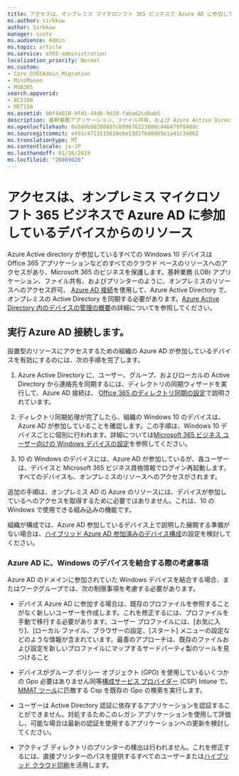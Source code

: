 ```yaml
---
title: アクセスは、オンプレミス マイクロソフト 365 ビジネスで Azure AD に参加しているデバイスからのリソース
ms.author: sirkkuw
author: Sirkkuw
manager: scotv
ms.audience: Admin
ms.topic: article
ms.service: o365-administration
localization_priority: Normal
ms.custom:
- Core_O365Admin_Migration
- MiniMaven
- MSB365
search.appverid:
- BCS160
- MET150
ms.assetid: b0f4d010-9fd1-44d0-9d20-fabad2cdbab5
description: 基幹業務アプリケーション、ファイル共有、および Azure Active Directory からプリンターに Windows の 10 のデバイスが参加しているように、オンプレミスのリソースへのアクセスを取得する方法について説明します。
ms.openlocfilehash: 0a5d4b0828888fcb99676223000c446479f84ddc
ms.sourcegitcommit: e491c4713115610cbe13d2fbd0d65e1a41c34d62
ms.translationtype: MT
ms.contentlocale: ja-JP
ms.lasthandoff: 01/16/2019
ms.locfileid: "26869026"
---
```

# <a name="access-on-premises-resources-from-an-azure-ad-joined-device-in-microsoft-365-business"></a>アクセスは、オンプレミス マイクロソフト 365 ビジネスで Azure AD に参加しているデバイスからのリソース

Azure Active directory が参加しているすべての Windows 10 デバイスは Office 365 アプリケーションなどのすべてのクラウド ベースのリソースへのアクセスがあり、Microsoft 365 のビジネスを保護します。基幹業務 (LOB) アプリケーション、ファイル共有、およびプリンターのように、オンプレミスのリソースへのアクセス許可、 [Azure AD 接続](https://docs.microsoft.com/en-us/azure/active-directory/connect/active-directory-aadconnect)を使用して、Azure Active Directory で、オンプレミスの Active Directory を同期する必要があります。[Azure Active Directory 内のデバイスの管理の概要](https://docs.microsoft.com/en-us/azure/active-directory/device-management-introduction)の詳細についてを参照してください。 
  
## <a name="run-azure-ad-connect"></a>実行 Azure AD 接続します。

設置型のリソースにアクセスするための組織の Azure AD が参加しているデバイスを有効にするのには、次の手順を完了します。
  
1. Azure Active Directory に、ユーザー、グループ、およびローカルの Active Directory から連絡先を同期するには、ディレクトリの同期ウィザードを実行して、Azure AD 接続は、 [Office 365 のディレクトリ同期の設定](https://support.office.com/article/1b3b5318-6977-42ed-b5c7-96fa74b08846)で説明されています。
    
2. ディレクトリ同期処理が完了したら、組織の Windows 10 のデバイスは、Azure AD が参加していることを確認します。この手順は、Windows 10 デバイスごとに個別に行われます。詳細については[Microsoft 365 ビジネス ユーザー向けの Windows デバイスの設定](set-up-windows-devices.md)を参照してください。 
    
3. 10 の Windows のデバイスには、Azure AD が参加しているが、各ユーザーは、デバイスと Microsoft 365 ビジネス資格情報でログイン再起動します。すべてのデバイスも、オンプレミスのリソースへのアクセスがされます。
    
追加の手順は、オンプレミス AD の Azure のリソースには、デバイスが参加しているへのアクセスを取得するために必要ではありません。これは、10 の Windows で使用できる組み込みの機能です。 
  
組織が構成では、Azure AD 参加しているデバイス上で説明した展開する準備がない場合は、[ハイブリッド Azure AD 参加済みのデバイス構成](manage-windows-devices.md)の設定を検討してください。
  
### <a name="considerations-when-joining-your-windows-devices-to-azure-ad"></a>Azure AD に、Windows のデバイスを結合する際の考慮事項

Azure AD のドメインに参加されていた Windows デバイスを結合する場合、またはワークグループでは、次の制限事項を考慮する必要があります。
  
- デバイス Azure AD に参加する場合は、既存のプロファイルを参照することがなく新しいユーザーを作成します。これを修正するには、プロファイルを手動で移行する必要があります。ユーザー プロファイルには、[お気に入り]、[ローカル ファイル、ブラウザーの設定、[スタート] メニューの設定などのような情報が含まれています。最善のアプローチは、既存のファイルおよび設定を新しいプロファイルにマップするサードパーティ製のツールを見つけること
    
- デバイスがグループ ポリシー オブジェクト (GPO) を使用しているいくつかの Gpo 必要はありません同等[構成サービス プロバイダー](https://docs.microsoft.com/windows/configuration/provisioning-packages/how-it-pros-can-use-configuration-service-providers) (CSP) Intune で。[MMAT ツール](https://www.microsoft.com/download/details.aspx?id=45520)に匹敵する Csp を既存の Gpo の検索を実行します。 
    
- ユーザーは Active Directory 認証に依存するアプリケーションを認証することができません。対処するためこのレガシ アプリケーションを使用して評価し、可能な場合は最新の認証を使用するアプリケーションへの更新を検討してください。
    
- アクティブ ディレクトリのプリンターの検出は行われません。これを修正するには、直接プリンターのパスを提供するすべてのユーザーまたは[ハイブリッド クラウド印刷](https://docs.microsoft.com/windows-server/administration/hybrid-cloud-print/hybrid-cloud-print-deploy)を活用します。
    

